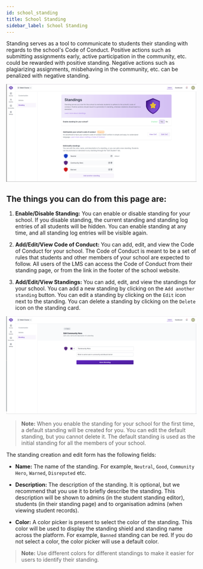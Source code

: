 ```yaml
---
id: school_standing
title: School Standing
sidebar_label: School Standing
---
```


Standing serves as a tool to communicate to students their standing with regards to the school's Code of Conduct. Positive actions such as submitting assignments early, active participation in the community, etc. could be rewarded with positive standing. Negative actions such as plagiarizing assignments, misbehaving in the community, etc. can be penalized with negative standing.

![School Standing Page](../assets/school_standing/school_standing_page.png)

## The things you can do from this page are:

1. **Enable/Disable Standing:** You can enable or disable standing for your school. If you disable standing, the current standing and standing log entries of all students will be hidden. You can enable standing at any time, and all standing log entries will be visible again.

2. **Add/Edit/View Code of Conduct:** You can add, edit, and view the Code of Conduct for your school. The Code of Conduct is meant to be a set of rules that students and other members of your school are expected to follow. All users of the LMS can access the Code of Conduct from their standing page, or from the link in the footer of the school website.

3. **Add/Edit/View Standings:** You can add, edit, and view the standings for your school. You can add a new standing by clicking on the `Add another standing` button. You can edit a standing by clicking on the `Edit` icon next to the standing. You can delete a standing by clicking on the `Delete` icon on the standing card.

![Add/Edit Standing Form](../assets/school_standing/standing_edit_page.png)

> **Note:** When you enable the standing for your school for the first time, a default standing will be created for you. You can edit the default standing, but you cannot delete it. The default standing is used as the initial standing for all the members of your school.

The standing creation and edit form has the following fields:

- **Name:** The name of the standing. For example, `Neutral`, `Good`, `Community Hero`, `Warned`, `Disreputed` etc.

- **Description:** The description of the standing. It is optional, but we recommend that you use it to briefly describe the standing. This description will be shown to admins (in the student standing editor), students (in their standing page) and to organisation admins (when viewing student records).

- **Color:** A color picker is present to select the color of the standing. This color will be used to display the standing shield and standing name across the platform. For example, `Banned` standing can be red. If you do not select a color, the color picker will use a default color.

> **Note:** Use different colors for different standings to make it easier for users to identify their standing.
